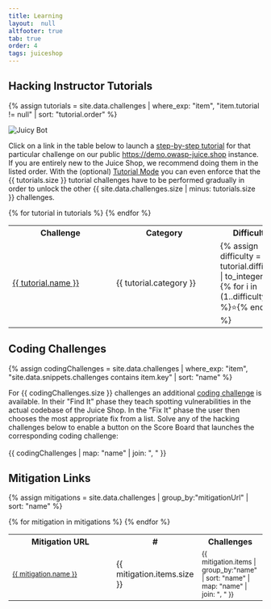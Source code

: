 ```yaml
---
title: Learning
layout:  null
altfooter: true
tab: true
order: 4
tags: juiceshop
---
```


## Hacking Instructor Tutorials

{% assign tutorials = site.data.challenges | where_exp: "item", "item.tutorial != null" | sort: "tutorial.order" %}

![Juicy Bot](https://raw.githubusercontent.com/juice-shop/juice-shop/master/frontend/src/assets/public/images/JuicyBot_MedicalMask.png)

Click on a link in the table below to launch a
[step-by-step tutorial](https://pwning.owasp-juice.shop/part1/challenges.html#hacking-instructor)
for that particular challenge on our public
<https://demo.owasp-juice.shop> instance. If you are entirely new to the
Juice Shop, we recommend doing them in the listed order. With the
(optional)
[Tutorial Mode](https://pwning.owasp-juice.shop/part1/challenges.html#tutorial-mode)
you can even enforce that the {{ tutorials.size }} tutorial challenges
have to be performed gradually in order to unlock the other {{
site.data.challenges.size | minus: tutorials.size }} challenges.

<table>
  <tr>
    <th>Challenge</th>
    <th>Category</th>
    <th>Difficulty</th>
  </tr>
  {% for tutorial in tutorials %}
  <tr>
    <td style="min-width: 190px"><a href="https://demo.owasp-juice.shop/#/hacking-instructor?challenge={{ tutorial.name }}" target="_blank">{{ tutorial.name }}</a></td>
    <td style="min-width: 190px">{{ tutorial.category }}</td>
    <td style="min-width: 100px">
    {% assign difficulty = tutorial.difficulty | to_integer %}
    {% for i in (1..difficulty) %}⭐{% endfor %}
    </td>
  </tr>
  {% endfor %}
</table>

## Coding Challenges

{% assign codingChallenges = site.data.challenges | where_exp: "item", "site.data.snippets.challenges contains item.key" | sort: "name" %}

For {{ codingChallenges.size }} challenges an additional [coding challenge](https://pwning.owasp-juice.shop/part1/challenges.html#coding-challenges) is available. In their "Find It" phase they teach
spotting vulnerabilities in the actual codebase of the Juice Shop. In the "Fix It" phase the user then chooses the most appropriate
fix from a list. Solve any of the hacking challenges below to enable a button on the Score Board that launches the corresponding
coding challenge:
<br><br>
{{ codingChallenges | map: "name" | join: ", " }}

## Mitigation Links

{% assign mitigations = site.data.challenges | group_by:"mitigationUrl" | sort: "name" %}

<table>
  <tr>
    <th>Mitigation URL</th>
    <th>#</th>
    <th>Challenges</th>
  </tr>
  {% for mitigation in mitigations %}
  <tr>
    <td style="min-width: 190px"><small><a href="{{ mitigation.name }}" target="_blank">{{ mitigation.name }}</a></small></td>
    <td style="min-width: 60px">{{ mitigation.items.size }}</td>
    <td><small>{{ mitigation.items | group_by:"name" | sort: "name" | map: "name" | join: ", " }}</small></td>
  </tr>
  {% endfor %}
</table>


